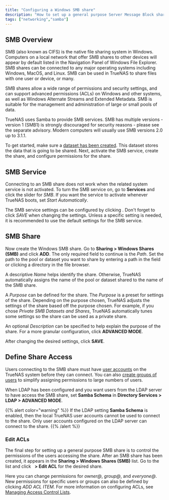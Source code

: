 ```yaml
---
title: "Configuring a Windows SMB share"
description: "How to set up a general purpose Server Message Block share."
tags: ["networking","samba"]
---
```


## SMB Overview

SMB (also known as CIFS) is the native file sharing system in Windows. Computers on a local network that offer SMB shares to other devices will appear by default listed in the Navigation Panel of Windows File Explorer. SMB shares can be connected to any major operating systems including Windows, MacOS, and Linux. SMB can be used in TrueNAS to share files with one user or device, or many. 

SMB shares allow a wide range of permissions and security settings, and can support advanced permissions (ACLs) on Windows and other systems, as well as Windows Alternate Streams and Extended Metadata. SMB is suitable for the management and administration of large or small pools of data.

TrueNAS uses Samba to provide SMB services. SMB has multiple versions - version 1 (SMB1) is strongly discouraged for security reasons - please see the separate advisory. Modern computers will usually use SMB versions 2.0 up to 3.1.1.

To get started, make sure a <a href="/hub/initial-setup/storage/datasets/">dataset has been created</a>. This dataset stores the data that is going to be shared. Next, activate the SMB service, create the share, and configure permissions for the share.

## SMB Service

Connecting to an SMB share does not work when the related system service is not activated. To turn the SMB service on, go to **Services** and click the slider for *SMB*. If you want the service to activate whenever TrueNAS boots, set *Start Automatically*. 

The SMB service settings can be configured by clicking <i class="fas fa-pen" aria-hidden="true" title="Pen"></i>. Don't forget to click *SAVE* when changing the settings. Unless a specific setting is needed, it is recommended to use the default settings for the SMB service.

## SMB Share

Now create the Windows SMB share. Go to **Sharing > Windows Shares (SMB)** and click **ADD**. The only required field to continue is the *Path*. Set the path to the pool or dataset you want to share by entering a path in the field or clicking a directory in the file browser.

A descriptive *Name* helps identify the share. Otherwise, TrueNAS automatically assigns the name of the pool or dataset shared to the name of the SMB share.

A *Purpose* can be defined for the share. The *Purpose* is a preset for settings of the share. Depending on the purpose chosen, TrueNAS adjusts the settings of the share based off the purpose chosen. For example, if you chose *Private SMB Datasets and Shares*, TrueNAS automatically tunes some settings so the share can be used as a private share.

An optional *Description* can be specified to help explain the purpose of the share. For a more granular configuration, click **ADVANCED MODE**.

After changing the desired settings, click **SAVE**.

## Define Share Access

Users connecting to the SMB share must have [user accounts](/hub/tasks/administrative/users/) on the TrueNAS system before they can connect. You can also [create groups of users](/hub/tasks/administrative/groups/) to simplify assigning permissions to large numbers of users.

When LDAP has been configured and you want users from the LDAP server to have access the SMB share, set **Samba Schema** in **Directory Services > LDAP > ADVANCED MODE**.

{{% alert color="warning" %}}
If the LDAP setting **Samba Schema** is enabled, then the local TrueNAS user accounts cannot be used to connect to the share. Only user accounts configured on the LDAP server can connect to the share.
{{% /alert %}}

### Edit ACLs

The final step for setting up a general purpose SMB share is to control the permissions of the users accessing the share. After an SMB share has been created, it appears in the **Sharing > Windows Shares (SMB)** list. Go to the list and click <i class="fas fa-ellipsis-v" aria-hidden="true" title="Options"></i>&nbsp; **> Edit ACL** for the desired share.

Here you can change permissions for *owner@*, *group@*, and *everyone@*. New permissions for specific users or groups can also be defined by clicking *ADD ACL ITEM*. For more information on configuring ACLs, see <a href="/hub/tasks/advanced/editingacls/">Managing Access Control Lists</a>.
